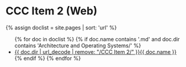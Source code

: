 # CCC Item 2 (Web)

{% assign doclist = site.pages | sort: 'url'  %}
<ul>
   {% for doc in doclist %}
        {% if doc.name contains '.md' and doc.dir contains 'Architecture and Operating Systems/' %}
            <li><a href="{{ site.baseurl }}{{ doc.url }}">{{ doc.dir | url_decode | remove: "/CCC Item 2/" }}{{ doc.name }}</a></li>
        {% endif %}
    {% endfor %}
</ul>